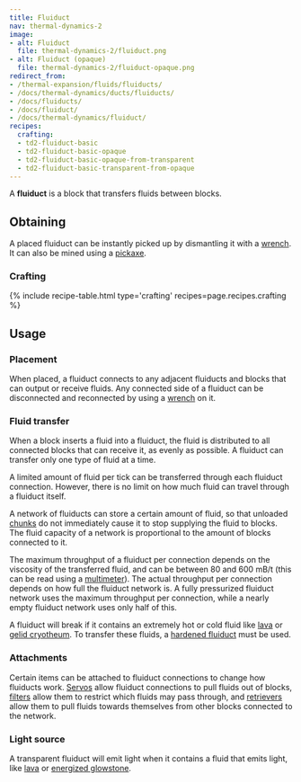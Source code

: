 ```yaml
---
title: Fluiduct
nav: thermal-dynamics-2
image:
- alt: Fluiduct
  file: thermal-dynamics-2/fluiduct.png
- alt: Fluiduct (opaque)
  file: thermal-dynamics-2/fluiduct-opaque.png
redirect_from:
- /thermal-expansion/fluids/fluiducts/
- /docs/thermal-dynamics/ducts/fluiducts/
- /docs/fluiducts/
- /docs/fluiduct/
- /docs/thermal-dynamics/fluiduct/
recipes:
  crafting:
  - td2-fluiduct-basic
  - td2-fluiduct-basic-opaque
  - td2-fluiduct-basic-opaque-from-transparent
  - td2-fluiduct-basic-transparent-from-opaque
---
```


A **fluiduct** is a block that transfers fluids between blocks.


Obtaining
---------

A placed fluiduct can be instantly picked up by dismantling it with a
[wrench](/docs/wrenches/). It can also be mined using a
[pickaxe](https://minecraft.gamepedia.com/Pickaxe).

### Crafting
{% include recipe-table.html type='crafting' recipes=page.recipes.crafting %}


Usage
-----

### Placement
When placed, a fluiduct connects to any adjacent fluiducts and blocks that can
output or receive fluids. Any connected side of a fluiduct can be disconnected
and reconnected by using a [wrench](/docs/wrenches/) on it.

### Fluid transfer
When a block inserts a fluid into a fluiduct, the fluid is distributed to all
connected blocks that can receive it, as evenly as possible. A fluiduct can
transfer only one type of fluid at a time.

A limited amount of fluid per tick can be transferred through each fluiduct
connection. However, there is no limit on how much fluid can travel through a
fluiduct itself.

A network of fluiducts can store a certain amount of fluid, so that unloaded
[chunks](https://minecraft.gamepedia.com/Chunk) do not immediately cause it to
stop supplying the fluid to blocks. The fluid capacity of a network is
proportional to the amount of blocks connected to it.

The maximum throughput of a fluiduct per connection depends on the viscosity of
the transferred fluid, and can be between 80 and 600 mB/t (this can be read
using a [multimeter](/docs/thermal-foundation-2/multimeter/)). The actual throughput per connection
depends on how full the fluiduct network is. A fully pressurized fluiduct
network uses the maximum throughput per connection, while a nearly empty
fluiduct network uses only half of this.

A fluiduct will break if it contains an extremely hot or cold fluid like
[lava](https://minecraft.gamepedia.com/Lava) or [gelid
cryotheum](/docs/thermal-foundation-2/gelid-cryotheum/). To transfer these fluids, a [hardened
fluiduct](/docs/thermal-dynamics-2/hardened-fluiduct/) must be used.

### Attachments
Certain items can be attached to fluiduct connections to change how fluiducts
work. [Servos](/docs/thermal-dynamics-2/servos/) allow fluiduct connections to pull fluids out of
blocks, [filters](/docs/thermal-dynamics-2/filters/) allow them to restrict which fluids may pass
through, and [retrievers](/docs/thermal-dynamics-2/retrievers/) allow them to pull fluids towards
themselves from other blocks connected to the network.

### Light source
A transparent fluiduct will emit light when it contains a fluid that emits
light, like [lava](https://minecraft.gamepedia.com/Lava) or [energized
glowstone](/docs/thermal-foundation-2/energized-glowstone/).
